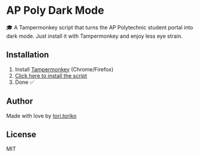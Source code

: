 # AP Poly Dark Mode

🎓 A Tampermonkey script that turns the AP Polytechnic student portal into dark mode.
Just install it with Tampermonkey and enjoy less eye strain.

## Installation

1. Install [Tampermonkey](https://www.tampermonkey.net/) (Chrome/Firefox)
2. [Click here to install the script](link-to-raw-user-script.js)
3. Done ✅

## Author

Made with love by [tori.toriko](https://github.com/tori-toriko)

## License

MIT

